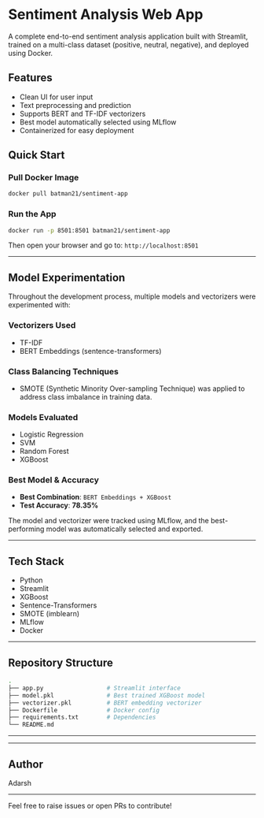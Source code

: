 # Sentiment Analysis Web App

A complete end-to-end sentiment analysis application built with Streamlit, trained on a multi-class dataset (positive, neutral, negative), and deployed using Docker.

## Features

* Clean UI for user input
* Text preprocessing and prediction
* Supports BERT and TF-IDF vectorizers
* Best model automatically selected using MLflow
* Containerized for easy deployment

## Quick Start

### Pull Docker Image

```bash
docker pull batman21/sentiment-app
```

### Run the App

```bash
docker run -p 8501:8501 batman21/sentiment-app
```

Then open your browser and go to: `http://localhost:8501`

---

## Model Experimentation

Throughout the development process, multiple models and vectorizers were experimented with:

### Vectorizers Used

* TF-IDF
* BERT Embeddings (sentence-transformers)

### Class Balancing Techniques

* SMOTE (Synthetic Minority Over-sampling Technique) was applied to address class imbalance in training data.

### Models Evaluated

* Logistic Regression
* SVM
* Random Forest
* XGBoost

### Best Model & Accuracy

* **Best Combination**: `BERT Embeddings + XGBoost`
* **Test Accuracy**: **78.35%**

The model and vectorizer were tracked using MLflow, and the best-performing model was automatically selected and exported.

---

## Tech Stack

* Python
* Streamlit
* XGBoost
* Sentence-Transformers
* SMOTE (imblearn)
* MLflow
* Docker

---

## Repository Structure

```bash
.
├── app.py                  # Streamlit interface
├── model.pkl               # Best trained XGBoost model
├── vectorizer.pkl          # BERT embedding vectorizer
├── Dockerfile              # Docker config
├── requirements.txt        # Dependencies
└── README.md
```

---

---

## Author

Adarsh

---

Feel free to raise issues or open PRs to contribute!
